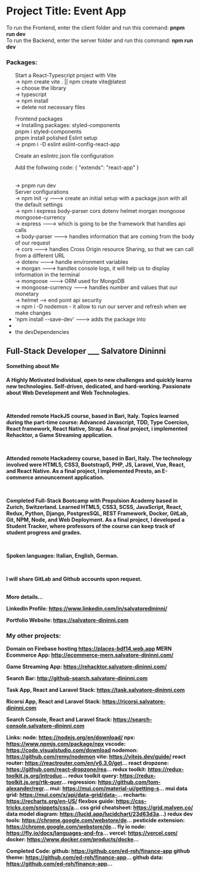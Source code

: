 <h1>Project Title: Event App</h1>

To run the Frontend, enter the client folder and run this command: <b>pnpm run dev</b> <br/>
To run the Backend, enter the server folder and run this command: <b>npm run dev</b><br/>
<h3>Packages:</h3>
<ul>
   Start a React-Typescript project with Vite<br/>
	→ npm create vite . || npm create vite@latest <br/>
	→ choose the library<br/>
	→ typescript<br/>
	→ npm install<br/>
	→ delete not necessary files<br/>
 
  Frontend packages<br/>
	→ Installing packages:   styled-components   
  pnpm i styled-components <br/> 
	pnpm install polished
  Eslint setup<br/>
	→ pnpm i -D eslint eslint-config-react-app <br/>

  Create an eslintrc.json file configuration <br/>

  Add the follwoing code: 
	{
  "extends": "react-app"
  }<br/>

  <br/>
	→ pnpm run dev <br/>
  Server configurations  <br/>
	→ npm init -y ---> create an initial setup with a package.json with all the default settings<br/>
	→ npm i express body-parser cors dotenv helmet morgan mongoose mongoose-currency <br/>
	→ express ---> which is going to be the framework that handles api calls   <br/>
	→ body-parser ---> handles information that are coming from the body of our request   <br/>
	→ cors ---> handles Cross Origin resource Sharing, so that we can call from a different URL    <br/>
	→ dotenv ---> handle environment variables   <br/>
	→ morgan ---> handles console logs, it will help us to display information in the terminal   <br/>
	→ mongoose ---> ORM used for MongoDB   <br/>
	→ mongoose-currency  ---> handles number and values that our monetary    <br/>
	→ helmet --> end point api security  <br/>
	→ npm i -D nodemon - it allow to run our server and refresh when we make changes   <br/>

  <li>'npm install --save-dev' ---> adds the package into <li>
  <li>the devDependencies</li>
</ul>

<h2>Full-Stack Developer ___ <span>Salvatore Dininni</span></h2>

<h4>Something about Me<h4>
<p>A Highly Motivated Individual, open to new challenges and quickly learns new technologies. Self-driven, dedicated, and hard-working. Passionate about Web Development and Web Technologies.</p>
<br/>
<p>
Attended remote HackJS course, based in Bari, Italy. Topics learned during the part-time course: Advanced Javascript, TDD, Type Coercion, React framework, React Native, Strapi. As a final project, i implemented Rehacktor, a Game Streaming application.
</p>
<br/>
<p>
Attended remote Hackademy course, based in Bari, Italy. The technology involved were HTML5, CSS3, Bootstrap5, PHP, JS, Laravel, Vue, React, and React Native. As a final project, I implemented Presto, an E-commerce announcement application.
</p>
<br/>
<p>
Completed Full-Stack Bootcamp with Propulsion Academy based in Zurich, Switzerland. Learned HTML5, CSS3, SCSS, JavaScript, React, Redux, Python, Django, PostgresSQL, REST Framework, Docker, GitLab, Git, NPM, Node, and Web Deployment. As a final project, I developed a Student Tracker, where professors of the course can keep track of student progress and grades. 
</p>
<br/>
<p>
Spoken languages: Italian, English, German.</p>
<br/>
<p>
I will share GitLab and Github accounts upon request.</p>
<br/>
<strong>More details...<strong>

<b>LinkedIn Profile: <a href="https://www.linkedin.com/in/salvatoredininni/" >https://www.linkedin.com/in/salvatoredininni/ </a></b>

<b>Portfolio Website: <a href="https://salvatore-dininni.com/" >https://salvatore-dininni.com</a></b> 

<h3>My other projects:</h3>

<strong>Domain on Firebase hosting</strong>
https://places-bdf14.web.app
<b>MERN Ecommerce App: <a href="http://ecommerce-mern.salvatore-dininni.com/" >http://ecommerce-mern.salvatore-dininni.com/</a></b> 

<b>Game Streaming App: <a href="https://rehacktor.salvatore-dininni.com/" >https://rehacktor.salvatore-dininni.com/</a></b> 

<b>Search Bar: <a href="http://github-search.salvatore-dininni.com">http://github-search.salvatore-dininni.com</a></b>

<b>Task App, React and Laravel Stack: <a href="https://task.salvatore-dininni.com">https://task.salvatore-dininni.com</a></b>

<b>Ricorsi App, React and Laravel Stack: <a href="https://ricorsi.salvatore-dininni.com">https://ricorsi.salvatore-dininni.com</a></b>

<b>Search Console, React and Laravel Stack: <a href="https://search-console.salvatore-dininni.com">https://search-console.salvatore-dininni.com</a></b>

Links: 
node: https://nodejs.org/en/download/ 
npx: https://www.npmjs.com/package/npx
vscode: https://code.visualstudio.com/download
nodemon: https://github.com/remy/nodemon
vite: https://vitejs.dev/guide/ 
react router: https://reactrouter.com/en/v6.3.0/get... 
react dropzone: https://github.com/react-dropzone/rea...
redux toolkit: https://redux-toolkit.js.org/introduc... 
redux toolkit query: https://redux-toolkit.js.org/rtk-quer... 
regression: https://github.com/tom-alexander/regr...
mui: https://mui.com/material-ui/getting-s...
mui data grid: https://mui.com/x/api/data-grid/data-...
recharts: https://recharts.org/en-US/
flexbox guide: https://css-tricks.com/snippets/css/a...
css grid cheatsheet: https://grid.malven.co/
data model diagram: https://lucid.app/lucidchart/23d63d3a...)
redux dev tools: https://chrome.google.com/webstore/de...
pesticide extension: https://chrome.google.com/webstore/de...
fly io node: https://fly.io/docs/languages-and-fra...
vercel: https://vercel.com/
docker: https://www.docker.com/products/docke...

Completed Code: 
github: https://github.com/ed-roh/finance-app
github theme: https://github.com/ed-roh/finance-app...
github data: https://github.com/ed-roh/finance-app...